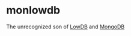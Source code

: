 # monlowdb
The unrecognized son of [LowDB](https://github.com/typicode/lowdb) and [MongoDB](https://www.mongodb.com/)
